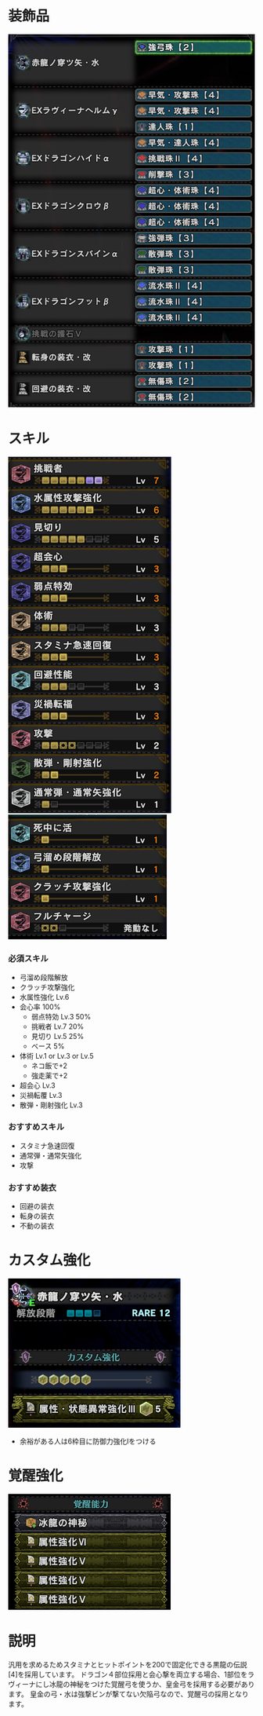 # 装飾品
!["画像が読み込まれてないよ"](/images/14_1_2_jewels.png)


# スキル
!["画像が読み込まれてないよ"](/images/14_1_2_skills_1.png) !["画像が読み込まれてないよ"](/images/14_1_2_skills_2.png)
### 必須スキル
- 弓溜め段階解放
- クラッチ攻撃強化
- 水属性強化 Lv.6
- 会心率 100%
  - 弱点特効 Lv.3 50%
  - 挑戦者 Lv.7 20%
  - 見切り Lv.5 25%
  - ベース 5%
- 体術 Lv.1 or Lv.3 or Lv.5
  - ネコ飯で+2
  - 強走薬で+2
- 超会心 Lv.3
- 災禍転覆 Lv.3
- 散弾・剛射強化 Lv.3


### おすすめスキル
- スタミナ急速回復
- 通常弾・通常矢強化
- 攻撃


### おすすめ装衣
- 回避の装衣
- 転身の装衣
- 不動の装衣


# カスタム強化
!["画像が読み込まれてないよ"](/images/14_1_2_augmentations.png)

- 余裕がある人は6枠目に防御力強化Ⅰをつける

  
# 覚醒強化
!["画像が読み込まれてないよ"](/images/14_1_2_awakened_abilities.png)


# 説明
汎用を求めるためスタミナとヒットポイントを200で固定化できる黒龍の伝説[4]を採用しています。
ドラゴン４部位採用と会心撃を両立する場合、1部位をラヴィーナにし冰龍の神秘をつけた覚醒弓を使うか、皇金弓を採用する必要があります。
皇金の弓・水は強撃ビンが撃てない欠陥弓なので、覚醒弓の採用となります。

